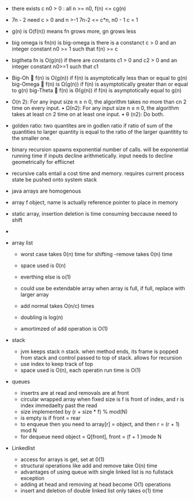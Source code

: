 - there exists c n0 > 0 : all n >= n0, f(n) <= cg(n)
- 7n - 2 need c > 0 and n >-1 7n-2 <= c*n, n0 - 1 c = 1
- g(n) is O(f(n)) means fn grows more, gn grows less
- big omega is fn(n) is big-omega is there is a constanct c > 0 and an integer constant n0 >= 1 such that f(n) >= c
- bigtheta fn is O(g(n)) if there are constants c1 > 0 and c2 > 0 and an integer constant n0>=1 such that c1
- Big-Oh
 f(n) is O(g(n)) if f(n) is asymptotically less than or
equal to g(n)
big-Omega
 f(n) is Ω(g(n)) if f(n) is asymptotically greater than or
equal to g(n)
big-Theta
 f(n) is Θ(g(n)) if f(n) is asymptotically equal to g(n)
-  O(n
2): For any input size n ≥ n
0, the algorithm takes
no more than cn
2 time on every input.
• Ω(n2): For any input size n ≥ n
0, the algorithm takes at
least cn
2 time on at least one input.
• θ (n2): Do both.
- golden ratio: two quantites are in godlen ratio if ratio of sum of the quantities to larger quantity is equal to the ratio of the larger quantitity to the smaller one.
- binary recursion spawns exponential number of calls. will be exponential running time if inputs decline arithmetically. input needs to decline geometrically for effiicnet
- recursive calls entail a cost time and memory. requires current process state be pushed onto system stack
- java arrays are homogenous
- array f object, name is actually reference pointer to place in memory
- static array, insertion deletion is time consuming beccause neeed to shift
-

- array list
  - worst case takes 0(n) time for shifting
  -remove takes 0(n) time
  - space used is 0(n)
  - everthing else is o(1)

  - could use be extendable array when array is full, if full, replace with larger array
  - add normal takes O(n/c) times
  - doubling is log(n)

  - amortimzed of add operation is O(1)

- stack
  - jvm keeps stack n stack. when method ends, its frame is popped from stack and control passed to top of stack. allows for recursion
  - use index to keep track of top
  - space used is O(n), each operatin run time is O(1)

- queues
  - insertrs are at read and removals are at front
  - circular wrapped array when fixed size is f is front of index, and r is index immedaelty past the read
  - size implemented by (r + size * f) % mod(N)
  - is empty is if front = rear
  - to enqueue then you need to array[r] = object, and then r = (r + 1) mod N
  - for dequeue need object = Q[front], front = (f + 1 )mode N

- Linkedlist
  - access for arrays is get, set at 0(1)
  - structural operations like add and remove take O(n) time
  - advantages of using queue with single linked list is no fullstack exception
  - adding at head and removing at head become O(1) operations
  - insert and deletion of double linked list only takes o(1) time
  